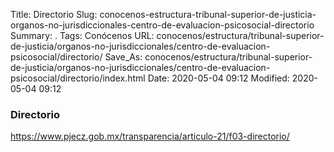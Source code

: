 Title: Directorio
Slug: conocenos-estructura-tribunal-superior-de-justicia-organos-no-jurisdiccionales-centro-de-evaluacion-psicosocial-directorio
Summary: .
Tags: Conócenos
URL: conocenos/estructura/tribunal-superior-de-justicia/organos-no-jurisdiccionales/centro-de-evaluacion-psicosocial/directorio/
Save_As: conocenos/estructura/tribunal-superior-de-justicia/organos-no-jurisdiccionales/centro-de-evaluacion-psicosocial/directorio/index.html
Date: 2020-05-04 09:12
Modified: 2020-05-04 09:12



### Directorio


https://www.pjecz.gob.mx/transparencia/articulo-21/f03-directorio/


